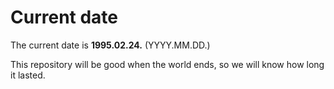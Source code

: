 # Current date

The current date is **1995.02.24.** (YYYY.MM.DD.)

This repository will be good when the world ends, so we will know how long it lasted.